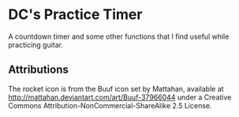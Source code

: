 # DC's Practice Timer
A countdown timer and some other functions that I find useful 
while practicing guitar. 

## Attributions
The rocket icon is from the Buuf icon set by Mattahan, available at  
http://mattahan.deviantart.com/art/Buuf-37966044 under a Creative Commons Attribution-NonCommercial-ShareAlike 2.5 License.
